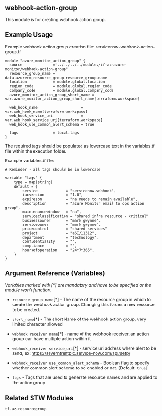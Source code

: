 ## webhook-action-group

This module is for creating webhook action group.

## Example Usage

Example webhook action group creation file: servicenow-webhook-action-group.tf

```hcl
module "azure_monitor_action_group" {
  source              ="../../../../modules/tf-az-azure-monitor/webhook-action-group"
  resource_group_name = data.azurerm_resource_group.resource_group.name
  location            = module.global.location
  region_code         = module.global.region_code
  company_code        = module.global.company_code
  azure_monitor_action_group_short_name = var.azure_monitor_action_group_short_name[terraform.workspace]

  web_hook_name                    = var.web_hook_name[terraform.workspace]
  web_hook_service_uri             = var.web_hook_service_uri[terraform.workspace]
  web_hook_use_common_alert_schema = true

  tags                = local.tags
} 
```

The required tags should be populated as lowercase text in the variables.tf file within the execution folder.

Example variables.tf file:

```hcl
# Reminder - all tags should be in lowercase

variable "tags" {
    type = map(string)
    default = {
        service             = "servicenow-webhook",
        iacversion          = "1.0",
        expireson           = "na needs to remain available",
        description         = "azure Monitor email to ops action group",
        maintenancewindow   = "na",
        serviceclassification = "shared infra resource - critical"
        businessowner       = "mark gwynne",
        serviceowner        = "mark gwynne",
        pricecontrol        = "shared services"
        project             = "a6I/11312",
        department          = "technology",
        confidentiality     = "",
        compliance          = "",
        hoursofoperation    = "24*7*365",
    }
}
```

## Argument Reference (Variables)

_Variables marked with [*] are mandatory and have to be specified or the module won't function._

- `resource_group_name`[*] - The name of the resource group in which to create the webhook action group. Changing this forces a new resource to be created.

- `short_name`[*] - The short Name of the webhook action group, very limited character allowed

- `webhook_receiver name`[*] - name of the webhook receiver, an action group can have multiple  action within it 

- `webhook_receiver service_uri`[*] - service uri address where alert to be send, ex: https://severntrentplc.service-now.com/api/setp/

- `webhook_receiver use_common_alert_schema` - Boolean flag to specify whether common alert schema to be enabled or not. [Default: `true`]

- `tags` - Tags that are used to generate resource names and are applied to the action group.


## Related STW Modules

`tf-az-resourcegroup`
